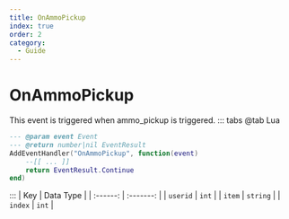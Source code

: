 ```yaml
---
title: OnAmmoPickup
index: true
order: 2
category:
  - Guide
---
```


# OnAmmoPickup
This event is triggered when ammo_pickup is triggered.
::: tabs
@tab Lua
```lua
--- @param event Event
--- @return number|nil EventResult
AddEventHandler("OnAmmoPickup", function(event)
    --[[ ... ]]
    return EventResult.Continue
end)
```

:::
|    Key   | Data Type |
| :------: | :-------: |
| `userid` |   `int`   |
|  `item`  |  `string` |
|  `index` |   `int`   |